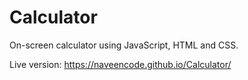 # Calculator
On-screen calculator using JavaScript, HTML and CSS.


Live version: https://naveencode.github.io/Calculator/
